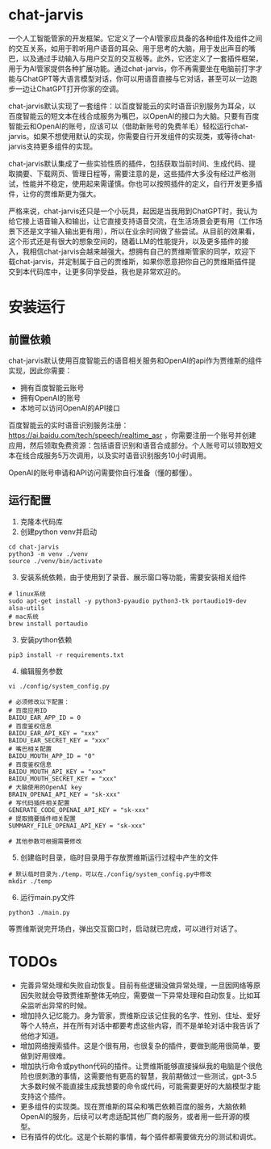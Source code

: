 # chat-jarvis

一个人工智能管家的开发框架。它定义了一个AI管家应具备的各种组件及组件之间的交互关系，如用于聆听用户语音的耳朵、用于思考的大脑，用于发出声音的嘴巴，以及通过手动输入与用户交互的交互板等。此外，它还定义了一套插件框架，用于为AI管家提供各种扩展功能。通过chat-jarvis，你不再需要坐在电脑前打字才能与ChatGPT等大语言模型对话，你可以用语音直接与它对话，甚至可以一边跑步一边让ChatGPT打开你家的空调。

chat-jarvis默认实现了一套组件：以百度智能云的实时语音识别服务为耳朵，以百度智能云的短文本在线合成服务为嘴巴，以OpenAI的接口为大脑。只要有百度智能云和OpenAI的账号，应该可以（借助新账号的免费羊毛）轻松运行chat-jarvis。如果不想使用默认的实现，你需要自行开发组件的实现类，或等待chat-jarvis支持更多组件的实现。

chat-jarvis默认集成了一些实验性质的插件，包括获取当前时间、生成代码、提取摘要、下载网页、管理日程等，需要注意的是，这些插件大多没有经过严格测试，性能并不稳定，使用起来需谨慎。你也可以按照插件的定义，自行开发更多插件，让你的贾维斯更为强大。

严格来说，chat-jarvis还只是一个小玩具，起因是当我用到ChatGPT时，我认为给它接上语音输入和输出，让它直接支持语音交流，在生活场景会更有用（工作场景下还是文字输入输出更有用），所以在业余时间做了些尝试。从目前的效果看，这个形式还是有很大的想象空间的，随着LLM的性能提升，以及更多插件的接入，我相信chat-jarvis会越来越强大。想拥有自己的贾维斯管家的同学，欢迎下载chat-jarvis，并定制属于自己的贾维斯，如果你愿意把你自己的贾维斯插件提交到本代码库中，让更多同学受益，我也是非常欢迎的。

# 安装运行

## 前置依赖

chat-jarvis默认使用百度智能云的语音相关服务和OpenAI的api作为贾维斯的组件实现，因此你需要：

- 拥有百度智能云账号
- 拥有OpenAI的账号
- 本地可以访问OpenAI的API接口

百度智能云的实时语音识别服务注册：https://ai.baidu.com/tech/speech/realtime_asr ，你需要注册一个账号并创建应用，然后领取免费资源：包括语音识别和语音合成部分。个人账号可以领取短文本在线合成服务5万次调用，以及实时语音识别服务10小时调用。

OpenAI的账号申请和API访问需要你自行准备（懂的都懂）。

## 运行配置

1. 克隆本代码库
2. 创建python venv并启动

```
cd chat-jarvis
python3 -m venv ./venv
source ./venv/bin/activate
```

3. 安装系统依赖，由于使用到了录音、展示窗口等功能，需要安装相关组件

```
# linux系统
sudo apt-get install -y python3-pyaudio python3-tk portaudio19-dev alsa-utils
# mac系统
brew install portaudio
```



3. 安装python依赖

```
pip3 install -r requirements.txt
```

4. 编辑服务参数

```
vi ./config/system_config.py

# 必须修改以下配置：
# 百度应用ID
BAIDU_EAR_APP_ID = 0
# 百度鉴权信息
BAIDU_EAR_API_KEY = "xxx"
BAIDU_EAR_SECRET_KEY = "xxx"
# 嘴巴相关配置
BAIDU_MOUTH_APP_ID = "0"
# 百度鉴权信息
BAIDU_MOUTH_API_KEY = "xxx"
BAIDU_MOUTH_SECRET_KEY = "xxx"
# 大脑使用的OpenAI key
BRAIN_OPENAI_API_KEY = "sk-xxx"
# 写代码插件相关配置
GENERATE_CODE_OPENAI_API_KEY = "sk-xxx"
# 提取摘要插件相关配置
SUMMARY_FILE_OPENAI_API_KEY = "sk-xxx"

# 其他参数可根据需要修改
```

5. 创建临时目录，临时目录用于存放贾维斯运行过程中产生的文件

```
# 默认临时目录为./temp，可以在./config/system_config.py中修改
mkdir ./temp
```

6. 运行main.py文件

```
python3 ./main.py
```

等贾维斯说完开场白，弹出交互窗口时，启动就已完成，可以进行对话了。

# TODOs

- 完善异常处理和失败自动恢复。目前有些逻辑没做异常处理，一旦因网络等原因失败就会导致贾维斯整体无响应，需要做一下异常处理和自动恢复。比如耳朵监听出异常的时候。
- 增加持久记忆能力。身为管家，贾维斯应该记住我的名字、性别、住址、爱好等个人特点，并在所有对话中都要考虑这些内容，而不是单轮对话中我告诉了他他才知道。
- 增加网络搜索插件。这是个很有用，也很复杂的插件，要做到能用很简单，要做到好用很难。
- 增加执行命令或python代码的插件。让贾维斯能够直接操纵我的电脑是个很危险也很刺激的事情，这需要他有更高的智慧，我前期做过一些测试，gpt-3.5大多数时候不能直接生成我想要的命令或代码，可能需要更好的大脑模型才能支持这个插件。
- 更多组件的实现类。现在贾维斯的耳朵和嘴巴依赖百度的服务，大脑依赖OpenAI的服务，后续可以考虑适配其他厂商的服务，或者用一些开源的模型。
- 已有插件的优化。这是个长期的事情，每个插件都需要做充分的测试和调优。
